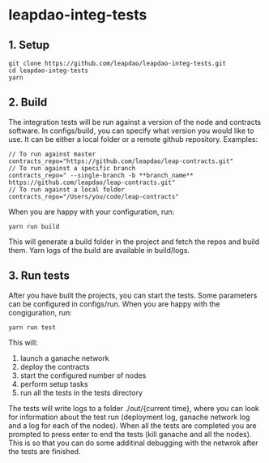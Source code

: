 # leapdao-integ-tests

## 1. Setup
```
git clone https://github.com/leapdao/leapdao-integ-tests.git
cd leapdao-integ-tests
yarn
```

## 2. Build
The integration tests will be run against a version of the node and contracts software. In configs/build, you can specify what version you would like to use. It can be either a local folder or a remote github repository. Examples:
```
// To run against master
contracts_repo="https://github.com/leapdao/leap-contracts.git"
// To run against a specific branch 
contracts_repo=" --single-branch -b **branch_name** https://github.com/leapdao/leap-contracts.git"
// To run against a local folder
contracts_repo="/Users/you/code/leap-contracts"
```
When you are happy with your configuration, run:
```
yarn run build
```
This will generate a build folder in the project and fetch the repos and build them. Yarn logs of the build are available in build/logs.

## 3. Run tests
After you have built the projects, you can start the tests. Some parameters can be configured in configs/run. When you are happy with the congiguration, run:
```
yarn run test
```
This will:
1. launch a ganache network
2. deploy the contracts
3. start the configured number of nodes
4. perform setup tasks 
5. run all the tests in the tests directory 

The tests will write logs to a folder ./out/{current time}, where you can look for information about the test run (deployment log, ganache network log and a log for each of the nodes).
When all the tests are completed you are prompted to press enter to end the tests (kill ganache and all the nodes). This is so that you can do some additinal debugging with the netwrok after the tests are finished.
